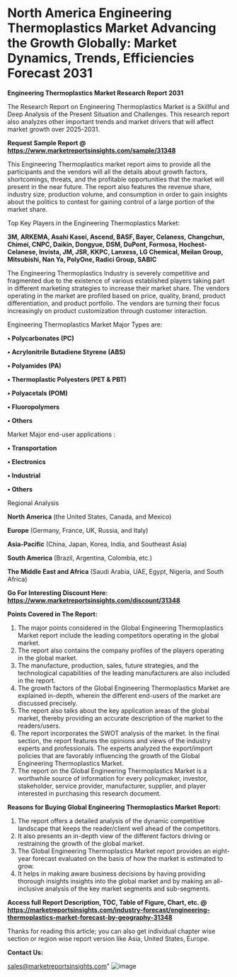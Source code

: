  # North America Engineering Thermoplastics Market Advancing the Growth Globally: Market Dynamics, Trends, Efficiencies Forecast 2031

<strong>Engineering Thermoplastics Market Research Report 2031</strong>

The Research Report on Engineering Thermoplastics Market is a Skillful and Deep Analysis of the Present Situation and Challenges. This research report also analyzes other important trends and market drivers that will affect market growth over 2025-2031.

<strong>Request Sample Report @ <a href=https://www.marketreportsinsights.com/sample/31348>https://www.marketreportsinsights.com/sample/31348</a></strong>

This Engineering Thermoplastics market report aims to provide all the participants and the vendors will all the details about growth factors, shortcomings, threats, and the profitable opportunities that the market will present in the near future. The report also features the revenue share, industry size, production volume, and consumption in order to gain insights about the politics to contest for gaining control of a large portion of the market share.

Top Key Players in the Engineering Thermoplastics Market:

<strong>3M, ARKEMA, Asahi Kasei, Ascend, BASF, Bayer, Celaness, Changchun, Chimei, CNPC, Daikin, Dongyue, DSM, DuPont, Formosa, Hochest-Celanese, Invista, JM, JSR, KKPC, Lanxess, LG Chemical, Meilan Group, Mitsubishi, Nan Ya, PolyOne, Radici Group, SABIC</strong>

The Engineering Thermoplastics Industry is severely competitive and fragmented due to the existence of various established players taking part in different marketing strategies to increase their market share. The vendors operating in the market are profiled based on price, quality, brand, product differentiation, and product portfolio. The vendors are turning their focus increasingly on product customization through customer interaction.

Engineering Thermoplastics Market Major Types are:

<strong>• Polycarbonates (PC)

• Acrylonitrile Butadiene Styrene (ABS)

• Polyamides (PA)

• Thermoplastic Polyesters (PET & PBT)

• Polyacetals (POM)

• Fluoropolymers

• Others</strong>

Market Major end-user applications :

<strong>• Transportation

• Electronics

• Industrial

• Others</strong>

Regional Analysis

</u><strong><b>North America</b></strong> (the United States, Canada, and Mexico)

<strong><b>Europe </b></strong>(Germany, France, UK, Russia, and Italy)

<strong><b>Asia-Pacific</b></strong> (China, Japan, Korea, India, and Southeast Asia)

<strong><b>South America</b></strong> (Brazil, Argentina, Colombia, etc.)

<strong><b>The Middle East and Africa</b></strong> (Saudi Arabia, UAE, Egypt, Nigeria, and South Africa)

<strong>Go For Interesting Discount Here: <a href=https://www.marketreportsinsights.com/discount/31348>https://www.marketreportsinsights.com/discount/31348</a></strong>

<strong>Points Covered in The Report:</strong>
<ol>
  <li>The major points considered in the Global Engineering Thermoplastics Market report include the leading competitors operating in the global market.</li>
  <li>The report also contains the company profiles of the players operating in the global market.</li>
  <li>The manufacture, production, sales, future strategies, and the technological capabilities of the leading manufacturers are also included in the report.</li>
  <li>The growth factors of the Global Engineering Thermoplastics Market are explained in-depth, wherein the different end-users of the market are discussed precisely.</li>
  <li>The report also talks about the key application areas of the global market, thereby providing an accurate description of the market to the readers/users.</li>
  <li>The report incorporates the SWOT analysis of the market. In the final section, the report features the opinions and views of the industry experts and professionals. The experts analyzed the export/import policies that are favorably influencing the growth of the Global Engineering Thermoplastics Market.</li>
  <li>The report on the Global Engineering Thermoplastics Market is a worthwhile source of information for every policymaker, investor, stakeholder, service provider, manufacturer, supplier, and player interested in purchasing this research document.</li>
</ol>
<strong>Reasons for Buying Global Engineering Thermoplastics Market Report:</strong>

<ol>
  <li>The report offers a detailed analysis of the dynamic competitive landscape that keeps the reader/client well ahead of the competitors.</li>
  <li>It also presents an in-depth view of the different factors driving or restraining the growth of the global market.</li>
  <li>The Global Engineering Thermoplastics Market report provides an eight-year forecast evaluated on the basis of how the market is estimated to grow.</li>
  <li>It helps in making aware business decisions by having providing thorough insights insights into the global market and by making an all-inclusive analysis of the key market segments and sub-segments.</li>
</ol>
<strong>Access full Report Description, TOC, Table of Figure, Chart, etc. @ <a href=https://marketreportsinsights.com/industry-forecast/engineering-thermoplastics-market-forecast-by-geography-31348>https://marketreportsinsights.com/industry-forecast/engineering-thermoplastics-market-forecast-by-geography-31348</a></strong>


Thanks for reading this article; you can also get individual chapter wise section or region wise report version like Asia, United States, Europe.

<strong>Contact Us:</strong>

sales@marketreportsinsights.com"
![image](https://github.com/user-attachments/assets/1ca8e699-8947-4fab-9259-5b03d9dc76f9)
